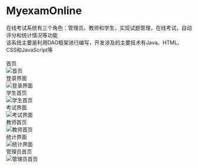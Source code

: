 # MyexamOnline
在线考试系统有三个角色：管理员，教师和学生，实现试题管理，在线考试，自动评分和统计情况等功能<br>
该系统主要是利用DAO框架进行编写，开发涉及的主要技术有Java、HTML、CSS和JavaScript等<br><br>
首页<br>
![首页](https://github.com/nrszc/MyexamOnline/blob/master/picture/%E9%A6%96%E9%A1%B5.png)<br>
登录界面<br>
![登录界面](https://github.com/nrszc/MyexamOnline/blob/master/picture/%E7%99%BB%E5%BD%95%E7%95%8C%E9%9D%A2.png)<br>
学生首页<br>
![学生首页](https://github.com/nrszc/MyexamOnline/blob/master/picture/%E5%AD%A6%E7%94%9F%E9%A6%96%E9%A1%B5.png)<br>
考试界面<br>
![考试界面](https://github.com/nrszc/MyexamOnline/blob/master/picture/%E8%80%83%E8%AF%95%E7%95%8C%E9%9D%A2.png)<br>
教师首页<br>
![教师首页](https://github.com/nrszc/MyexamOnline/blob/master/picture/%E6%95%99%E5%B8%88%E9%A6%96%E9%A1%B5.png)<br>
统计界面<br>
![统计界面](https://github.com/nrszc/MyexamOnline/blob/master/picture/%E7%BB%9F%E8%AE%A1%E6%83%85%E5%86%B5.png)<br>
管理员首页<br>
![管理员首页](https://github.com/nrszc/MyexamOnline/blob/master/picture/%E7%AE%A1%E7%90%86%E5%91%98%E9%A6%96%E9%A1%B5.png)<br>
